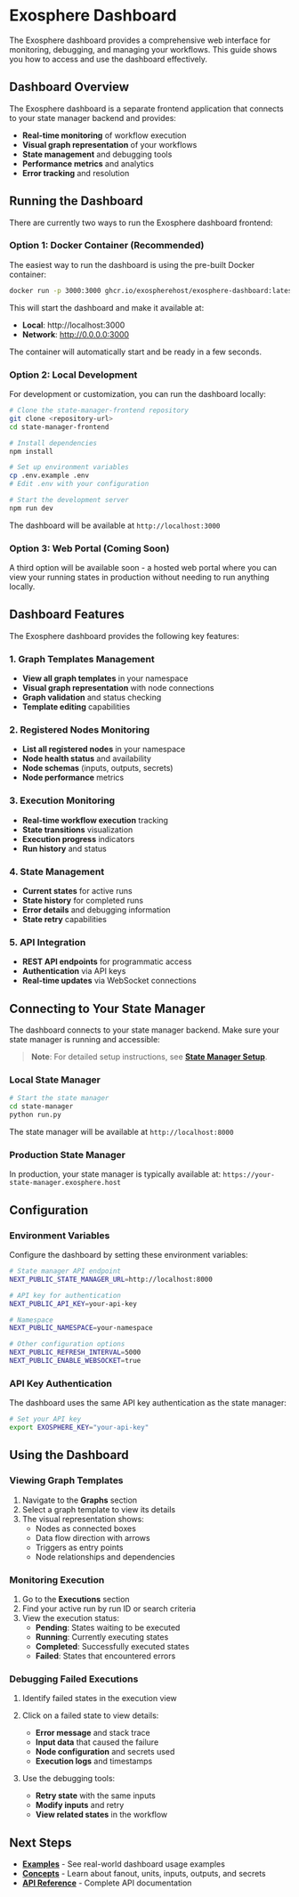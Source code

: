 # Exosphere Dashboard

The Exosphere dashboard provides a comprehensive web interface for monitoring, debugging, and managing your workflows. This guide shows you how to access and use the dashboard effectively.

## Dashboard Overview

The Exosphere dashboard is a separate frontend application that connects to your state manager backend and provides:

- **Real-time monitoring** of workflow execution
- **Visual graph representation** of your workflows
- **State management** and debugging tools
- **Performance metrics** and analytics
- **Error tracking** and resolution

## Running the Dashboard

There are currently two ways to run the Exosphere dashboard frontend:

### Option 1: Docker Container (Recommended)

The easiest way to run the dashboard is using the pre-built Docker container:

```bash
docker run -p 3000:3000 ghcr.io/exospherehost/exosphere-dashboard:latest
```

This will start the dashboard and make it available at:
- **Local**: http://localhost:3000
- **Network**: http://0.0.0.0:3000

The container will automatically start and be ready in a few seconds.

### Option 2: Local Development

For development or customization, you can run the dashboard locally:

```bash
# Clone the state-manager-frontend repository
git clone <repository-url>
cd state-manager-frontend

# Install dependencies
npm install

# Set up environment variables
cp .env.example .env
# Edit .env with your configuration

# Start the development server
npm run dev
```

The dashboard will be available at `http://localhost:3000`

### Option 3: Web Portal (Coming Soon)

A third option will be available soon - a hosted web portal where you can view your running states in production without needing to run anything locally.

## Dashboard Features

The Exosphere dashboard provides the following key features:

### 1. Graph Templates Management

- **View all graph templates** in your namespace
- **Visual graph representation** with node connections
- **Graph validation** and status checking
- **Template editing** capabilities

### 2. Registered Nodes Monitoring

- **List all registered nodes** in your namespace
- **Node health status** and availability
- **Node schemas** (inputs, outputs, secrets)
- **Node performance** metrics

### 3. Execution Monitoring

- **Real-time workflow execution** tracking
- **State transitions** visualization
- **Execution progress** indicators
- **Run history** and status

### 4. State Management

- **Current states** for active runs
- **State history** for completed runs
- **Error details** and debugging information
- **State retry** capabilities

### 5. API Integration

- **REST API endpoints** for programmatic access
- **Authentication** via API keys
- **Real-time updates** via WebSocket connections

## Connecting to Your State Manager

The dashboard connects to your state manager backend. Make sure your state manager is running and accessible:

> **Note**: For detailed setup instructions, see **[State Manager Setup](./state-manager-setup.md)**.

### Local State Manager

```bash
# Start the state manager
cd state-manager
python run.py
```

The state manager will be available at `http://localhost:8000`

### Production State Manager

In production, your state manager is typically available at:
`https://your-state-manager.exosphere.host`

## Configuration

### Environment Variables

Configure the dashboard by setting these environment variables:

```bash
# State manager API endpoint
NEXT_PUBLIC_STATE_MANAGER_URL=http://localhost:8000

# API key for authentication
NEXT_PUBLIC_API_KEY=your-api-key

# Namespace
NEXT_PUBLIC_NAMESPACE=your-namespace

# Other configuration options
NEXT_PUBLIC_REFRESH_INTERVAL=5000
NEXT_PUBLIC_ENABLE_WEBSOCKET=true
```

### API Key Authentication

The dashboard uses the same API key authentication as the state manager:

```bash
# Set your API key
export EXOSPHERE_KEY="your-api-key"
```

## Using the Dashboard

### Viewing Graph Templates

1. Navigate to the **Graphs** section
2. Select a graph template to view its details
3. The visual representation shows:
   - Nodes as connected boxes
   - Data flow direction with arrows
   - Triggers as entry points
   - Node relationships and dependencies

### Monitoring Execution

1. Go to the **Executions** section
2. Find your active run by run ID or search criteria
3. View the execution status:
   - **Pending**: States waiting to be executed
   - **Running**: Currently executing states
   - **Completed**: Successfully executed states
   - **Failed**: States that encountered errors

### Debugging Failed Executions

1. Identify failed states in the execution view
2. Click on a failed state to view details:
   - **Error message** and stack trace
   - **Input data** that caused the failure
   - **Node configuration** and secrets used
   - **Execution logs** and timestamps

3. Use the debugging tools:
   - **Retry state** with the same inputs
   - **Modify inputs** and retry
   - **View related states** in the workflow


## Next Steps

- **[Examples](./examples.md)** - See real-world dashboard usage examples
- **[Concepts](./concepts.md)** - Learn about fanout, units, inputs, outputs, and secrets
- **[API Reference](./api-reference.md)** - Complete API documentation
